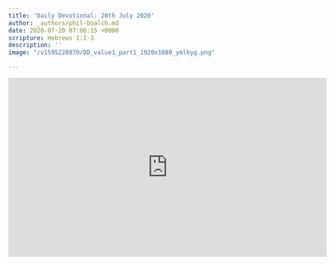 ```yaml
---
title: 'Daily Devotional: 20th July 2020'
author: _authors/phil-boalch.md
date: 2020-07-20 07:06:15 +0000
scripture: Hebrews 1:1-3
description: ''
image: "/v1595228870/DD_value1_part1_1920x1080_ymlhyg.png"

---
```

<iframe src="https://player.vimeo.com/video/439812154" width="640" height="360" frameborder="0" allow="autoplay; fullscreen" allowfullscreen></iframe>